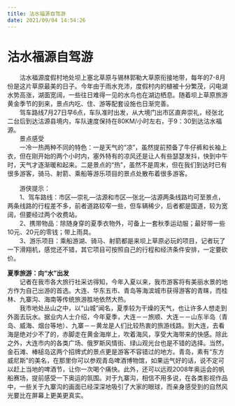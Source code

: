 ```yaml
---
title: 沽水福源自驾游  
date: 2021/09/04 14:54:26  
---
```

  
# 沽水福源自驾游  
 
&emsp;&emsp;沽水福源度假村地处坝上塞北草原与锡林郭勒大草原衔接地带，每年的7-8月份是这片草原最美的日子。今年由于雨水充沛，度假村内的植被十分繁茂，闪电湖水势高涨，湖面宽阔，一些往日难得一见的水鸟也在湖边栖息。随着坝上草原旅游黄金季节的到来，景点内吃、住、游等配套设施也日渐完善。  
&emsp;&emsp;驾车路线7月27日早6点，车队准时出发，从大境门出市区直奔崇礼，经张北二台后到达沽源县境内，车队速度保持在80KM/小时左右，于9：30到达沽水福源。  
&emsp;&emsp;景点感受  
&emsp;&emsp;一冷一热两种不同的特色：一是天气的“凉”，虽然提前预备了牛仔裤和长袖上衣，但在刚开始的两个小时内，塞外特有的凉风还是让人有些瑟瑟发抖，快到中午时，天气才逐渐暖和起来。二是景点的“热”，虽然不是周末，但在我们到达时已有很多游客，骑马、射箭、乘船等游乐项目的景点处散布着很多游客。  

&emsp;&emsp;游侠提示：  
&emsp;&emsp;1、驾车路线：市区—崇礼—沽源和市区—张北—沽源两条线路均可至景点，两条线路的行程差不多，前者道路较窄一些，但车辆稀少，后者都是国道，较为宽阔，但要经过两个收费站。  
&emsp;&emsp;2、携带物品：除随身穿的夏季衣物外，可备上一套秋季运动服；最好带一些10元、20元的零钱；带上雨具。  
&emsp;&emsp;3、游乐项目：乘船游湖、骑马、射箭都是来坝上草原必玩的项目，记者玩了一下滑翔机，感觉还不错，其它项目可按照自己的行程和经济条件安排，一定要砍价。  
  
**夏季旅游：向“水”出发**  
&emsp;&emsp;记者在我市各大旅行社采访得知，今年入夏以来，我市游客将有美丽水景的地方作为自己出游的首选。大连、华东五市、青岛等海滨城市获得游客的青睐，而桂林、九寨沟、海南等传统旅游胜地依然大热。  
&emsp;&emsp;我市地处丛山之中，以“山城”闻名，夏季较为干燥的天气，也让许多人想走到外面去玩水。据业内人士介绍，今年夏季，大连－－旅顺、大连－－山东半岛（青岛、威海、烟台等地）、九寨－－黄龙是人们比较热衷的旅游线路。到大连，去看海是绝对少不了的，赤脚走在黄金海岸上，吹着海风，享受大海带来的快感。除此之外，大连市内的各类广场、俄罗斯风情街、绿山观光台也是不错的选择。当然，金石滩、棒槌岛这两个招牌式的景点更是游客不容错过的地方。青岛，素有“东方威尼斯”的美名，在那里你可以参观青岛啤酒博物馆，如果运气好的话，说不定可以赶上当地的啤酒节，让你一次喝个痛快。此外，还可以远观2008年奥运会的帆船赛场，提前感受一下奥运的氛围。对于九寨沟，相信不用多说，在各类影视作品中，一些关于九寨沟的画面已经深深地吸引了大家的眼球，而亲身感受到的自然风光要比在屏幕上更美更真实。
